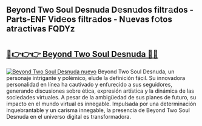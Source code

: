 ## Beyond Two Soul Desnuda D𝚎sn𝚞dos filtr𝚊dos - Parts-ENF Vid𝚎os filtr𝚊dos - N𝚞evas f𝚘tos atr𝚊ctivas FQDYz

# <h2><a href="http://mb7v7rn.tromn.icu/?c=Beyond+Two+Soul+Desnuda">🔗👉👉👉 Beyond Two Soul Desnuda 🔗🔗</a></h2>

[![Beyond Two Soul Desnuda nuevo](https://i.imgur.com/pEAQMta.gif)](http://mb7v7rn.tromn.icu/?c=Beyond+Two+Soul+Desnuda)
Beyond Two Soul Desnuda, un personaje intrigante y polémico, elude la definición fácil. Su innovadora personalidad en línea ha cautivado y enfurecido a sus seguidores, generando discusiones sobre ética, expresión artística y la dinámica de las sociedades virtuales. A pesar de la ambigüedad de sus planes de futuro, su impacto en el mundo virtual es innegable. Impulsada por una determinación inquebrantable y un carisma innegable, la presencia de Beyond Two Soul Desnuda en el universo digital es transformadora.
